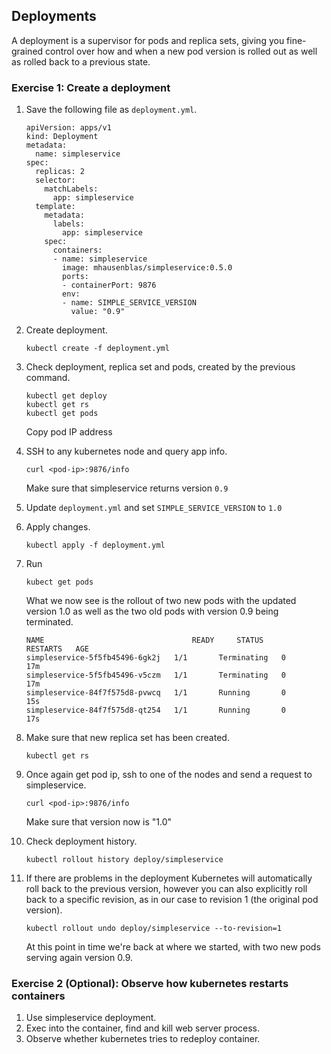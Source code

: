 ## Deployments

A deployment is a supervisor for pods and replica sets, giving you fine-grained control over how and when a new pod version is rolled out as well as rolled back to a previous state.

### Exercise 1: Create a deployment 

1. Save the following file as `deployment.yml`.
    ```console
    apiVersion: apps/v1
    kind: Deployment
    metadata:
      name: simpleservice
    spec:
      replicas: 2
      selector:
        matchLabels:
          app: simpleservice
      template:
        metadata:
          labels:
            app: simpleservice
        spec:
          containers:
          - name: simpleservice
            image: mhausenblas/simpleservice:0.5.0
            ports:
            - containerPort: 9876
            env:
            - name: SIMPLE_SERVICE_VERSION
              value: "0.9"
    ```

1. Create deployment.
    ```
    kubectl create -f deployment.yml
    ```

1. Check deployment, replica set and pods, created by the previous command.
    ```
    kubectl get deploy
    kubectl get rs
    kubectl get pods
    ```
    Copy pod IP address 

1. SSH to any kubernetes node and query app info.
    ```
    curl <pod-ip>:9876/info
    ``` 
    Make sure that simpleservice returns version `0.9`

1. Update `deployment.yml` and set `SIMPLE_SERVICE_VERSION` to `1.0`

1. Apply changes.
    ```
    kubectl apply -f deployment.yml
    ``` 
1. Run 
    ```
    kubect get pods
    ```
    What we now see is the rollout of two new pods with the updated version 1.0 as well as the two old pods with version 0.9 being terminated.
    ```
    NAME                                 READY     STATUS        RESTARTS   AGE
    simpleservice-5f5fb45496-6gk2j   1/1       Terminating   0          17m
    simpleservice-5f5fb45496-v5czm   1/1       Terminating   0          17m
    simpleservice-84f7f575d8-pvwcq   1/1       Running       0          15s
    simpleservice-84f7f575d8-qt254   1/1       Running       0          17s
    ```

1. Make sure that new replica set has been created.
    ```
    kubectl get rs
    ```

1. Once again get pod ip, ssh to one of the nodes and send a request to simpleservice.
    ```
    curl <pod-ip>:9876/info
    ```
    Make sure that version now is "1.0"

1. Check deployment history.
    ```
    kubectl rollout history deploy/simpleservice
    ```

1. If there are problems in the deployment Kubernetes will automatically roll back to the previous version, however you can also explicitly roll back to a specific revision, as in our case to revision 1 (the original pod version).
    ```
    kubectl rollout undo deploy/simpleservice --to-revision=1
    ```
    At this point in time we're back at where we started, with two new pods serving again version 0.9.


### Exercise 2 (Optional): Observe how kubernetes restarts containers 

1. Use simpleservice deployment.
1. Exec into the container, find and kill web server process.
1. Observe whether kubernetes tries to redeploy container.


